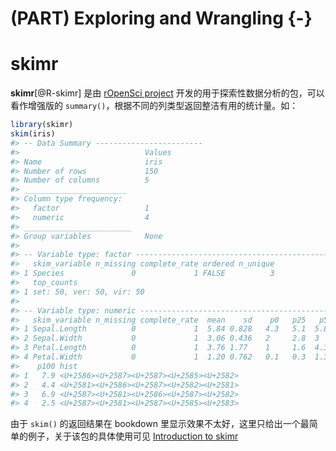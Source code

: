 


# (PART) Exploring and Wrangling {-}  


# skimr

**skimr**[@R-skimr] 是由 [rOpenSci project](https://github.com/ropensci) 开发的用于探索性数据分析的包，可以看作增强版的 `summary()`，根据不同的列类型返回整洁有用的统计量。如：  





```r
library(skimr)
skim(iris)
#> -- Data Summary ------------------------
#>                            Values
#> Name                       iris  
#> Number of rows             150   
#> Number of columns          5     
#> _______________________          
#> Column type frequency:           
#>   factor                   1     
#>   numeric                  4     
#> ________________________         
#> Group variables            None  
#> 
#> -- Variable type: factor -----------------------------------------------
#>   skim_variable n_missing complete_rate ordered n_unique
#> 1 Species               0             1 FALSE          3
#>   top_counts               
#> 1 set: 50, ver: 50, vir: 50
#> 
#> -- Variable type: numeric ----------------------------------------------
#>   skim_variable n_missing complete_rate  mean    sd    p0   p25   p50   p75
#> 1 Sepal.Length          0             1  5.84 0.828   4.3   5.1  5.8    6.4
#> 2 Sepal.Width           0             1  3.06 0.436   2     2.8  3      3.3
#> 3 Petal.Length          0             1  3.76 1.77    1     1.6  4.35   5.1
#> 4 Petal.Width           0             1  1.20 0.762   0.1   0.3  1.3    1.8
#>    p100 hist 
#> 1   7.9 <U+2586><U+2587><U+2587><U+2585><U+2582>
#> 2   4.4 <U+2581><U+2586><U+2587><U+2582><U+2581>
#> 3   6.9 <U+2587><U+2581><U+2586><U+2587><U+2582>
#> 4   2.5 <U+2587><U+2581><U+2587><U+2585><U+2583>
```

由于 `skim()` 的返回结果在 bookdown 里显示效果不太好，这里只给出一个最简单的例子，关于该包的具体使用可见 [Introduction to skimr](https://qiushi.netlify.com/post/introduction-to-skimr/)  

